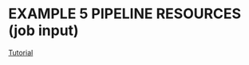 # EXAMPLE 5 PIPELINE RESOURCES (job input)

[Tutorial](https://concoursetutorial.com/basics/job-inputs/)



